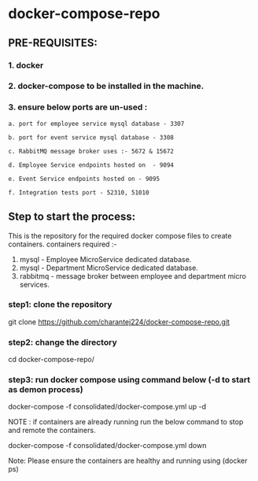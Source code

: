 # docker-compose-repo

## PRE-REQUISITES:
### 1. docker 
### 2. docker-compose to be installed in the machine.
### 3. ensure below ports are un-used : 

    a. port for employee service mysql database - 3307 
    
    b. port for event service mysql database - 3308
    
    c. RabbitMQ message broker uses :- 5672 & 15672 
    
    d. Employee Service endpoints hosted on  - 9094
    
    e. Event Service endpoints hosted on - 9095
    
    f. Integration tests port - 52310, 51010

## Step to start the process: 
This is the repository for the required docker compose files to create containers.
containers required :-
1. mysql - Employee MicroService dedicated database. 
2. mysql - Department MicroService dedicated database.
3. rabbitmq - message broker between employee and department micro services.

### step1: clone the repository

git clone https://github.com/charantej224/docker-compose-repo.git

### step2: change the directory

cd docker-compose-repo/

### step3: run docker compose using command below (-d to start as demon process)

docker-compose -f consolidated/docker-compose.yml up -d

NOTE : if containers are already running run the below command to stop and remote the containers.

docker-compose -f consolidated/docker-compose.yml down

Note: Please ensure the containers are healthy and running using (docker ps)

